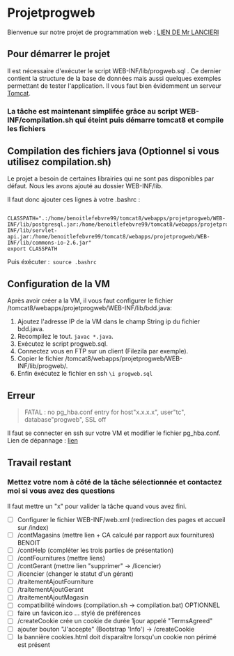 # Projetprogweb

 Bienvenue sur notre projet de programmation web : [LIEN DE Mr LANCIERI](https://www.iut-info.univ-lille.fr/~lancieri/cours/progweb/)

## Pour démarrer le projet 

 Il est nécessaire d'exécuter le script WEB-INF/lib/progweb.sql . 
 Ce dernier contient la structure de la base de données mais aussi quelques exemples permettant de tester l'application.
 Il vous faut bien évidemment un serveur [Tomcat](https://tomcat.apache.org/download-70.cgi). 

### La tâche est maintenant simplifée grâce au script WEB-INF/compilation.sh qui éteint puis démarre tomcat8 et compile les fichiers 


## Compilation des fichiers java (Optionnel si vous utilisez compilation.sh)

 Le projet a besoin de certaines librairies qui ne sont pas disponibles par défaut. Nous les avons ajouté au dossier WEB-INF/lib.

 Il faut donc ajouter ces lignes à votre .bashrc : 
```
 CLASSPATH=".:/home/benoitlefebvre99/tomcat8/webapps/projetprogweb/WEB-INF/lib/postgresql.jar:/home/benoitlefebvre99/tomcat8/webapps/projetprogweb/WEB-INF/lib/servlet-api.jar:/home/benoitlefebvre99/tomcat8/webapps/projetprogweb/WEB-INF/lib/commons-io-2.6.jar"
export CLASSPATH
```


 Puis éxécuter :` source .bashrc`

## Configuration de la VM

 Après avoir créer a la VM, il vous faut configurer le fichier /tomcat8/webapps/projetprogweb/WEB-INF/lib/bdd.java:
 1.  Ajoutez l'adresse IP de la VM dans le champ String ip du fichier bdd.java.
 2.  Recompilez le tout. `javac *.java`.
 3.  Exécutez le script progweb.sql.
 4.  Connectez vous en FTP sur un client (Filezila par exemple).
 5.  Copier le fichier /tomcat8/webapps/projetprogweb/WEB-INF/lib/progweb/.
 6.  Enfin éxécutez le fichier en ssh `\i progweb.sql`
 
## Erreur 
>  FATAL : no pg_hba.conf entry for host"x.x.x.x", user"tc", database"progweb", SSL off

Il faut se connecter en ssh sur votre VM et modifier le fichier pg_hba.conf.
Lien de dépannage : [lien](https://confluence.atlassian.com/jirakb/error-connecting-to-database-fatal-no-pg_hba-conf-entry-for-host-x-x-x-x-user-jiradbuser-database-jiradb-ssl-off-950801726.html)

## Travail restant
### Mettez votre nom à côté de la tâche sélectionnée et contactez moi si vous avez des questions 
Il faut mettre un "x" pour valider la tâche quand vous avez fini.
* [ ]  Configurer le fichier WEB-INF/web.xml (redirection des pages et accueil sur /index)
* [ ]  /contMagasins (mettre lien + CA calculé par rapport aux fournitures) BENOIT
* [ ]  /contHelp (compléter les trois parties de présentation)
* [ ]  /contFournitures (mettre liens)
* [ ]  /contGerant (mettre lien "supprimer" -> /licencier)
* [ ]  /licencier (changer le statut d'un gérant)
* [ ]  /traitementAjoutFourniture
* [ ]  /traitementAjoutGerant
* [ ]  /traitementAjoutMagasin
* [ ]  compatibilité windows (compilation.sh -> compilation.bat) OPTIONNEL
* [ ]  faire un favicon.ico ... stylé de préférences
* [ ]  /createCookie crée un cookie de durée 1jour appelé "TermsAgreed"
* [ ]  ajouter bouton "J'accepte" (Bootstrap 'Info') -> /createCookie
* [ ]  la bannière cookies.html doit disparaître lorsqu'un cookie non périmé est présent
